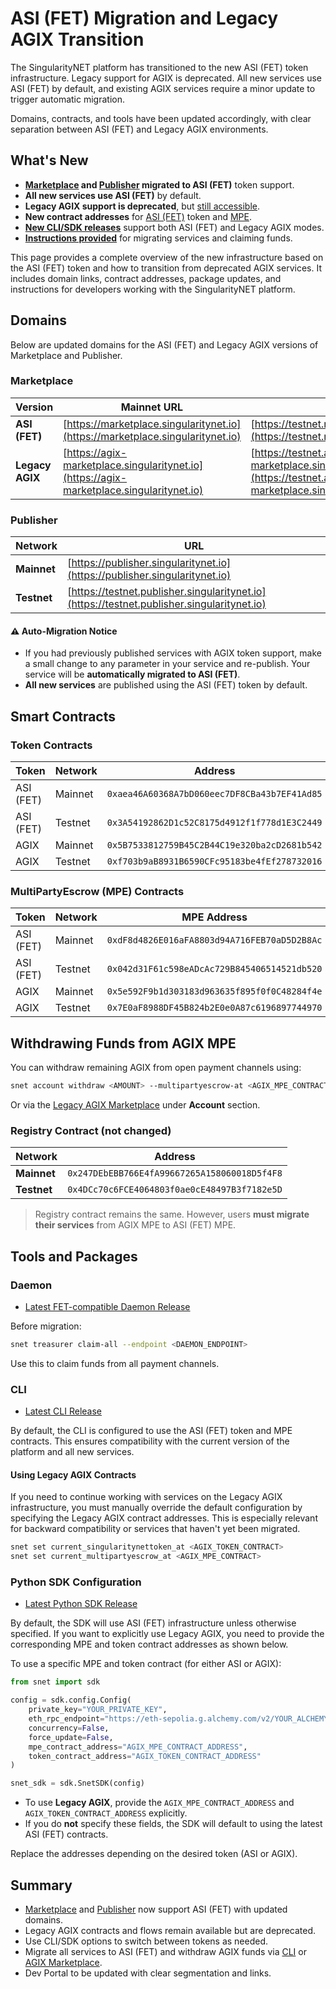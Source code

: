 # ASI (FET) Migration and Legacy AGIX Transition

The SingularityNET platform has transitioned to the new ASI (FET) token infrastructure. Legacy support for AGIX is deprecated. All new services use ASI (FET) by default, and existing AGIX services require a minor update to trigger automatic migration. 

Domains, contracts, and tools have been updated accordingly, with clear separation between ASI (FET) and Legacy AGIX environments.

## What's New

* **[Marketplace](https://marketplace.singularitynet.io) and [Publisher](https://publisher.singularitynet.io) migrated to ASI (FET)** token support.
* **All new services use ASI (FET)** by default.
* **Legacy AGIX support is deprecated**, but [still accessible](https://agix-marketplace.singularitynet.io).
* **New contract addresses** for [ASI (FET)](https://etherscan.io/address/0xaea46a60368a7bd060eec7df8cba43b7ef41ad85) token and [MPE](https://etherscan.io/address/0xdF8d4826E016aFA8803d94A716FEB70aD5D2B8Ac).
* [**New CLI/SDK releases**](#tools-and-packages) support both ASI (FET) and Legacy AGIX modes.
* [**Instructions provided**](#withdrawing-funds-from-agix-mpe) for migrating services and claiming funds.


This page provides a complete overview of the new infrastructure based on the ASI (FET) token and how to transition from deprecated AGIX services. It includes domain links, contract addresses, package updates, and instructions for developers working with the SingularityNET platform.

## Domains

Below are updated domains for the ASI (FET) and Legacy AGIX versions of Marketplace and Publisher.

### Marketplace

| Version         | Mainnet URL                                                                              | Testnet URL                                                                                              |
| --------------- | ---------------------------------------------------------------------------------------- | -------------------------------------------------------------------------------------------------------- |
| **ASI (FET)**   | [https://marketplace.singularitynet.io](https://marketplace.singularitynet.io)           | [https://testnet.marketplace.singularitynet.io](https://testnet.marketplace.singularitynet.io)           |
| **Legacy AGIX** | [https://agix-marketplace.singularitynet.io](https://agix-marketplace.singularitynet.io) | [https://testnet.agix-marketplace.singularitynet.io](https://testnet.agix-marketplace.singularitynet.io) |

### Publisher

| Network     | URL                                                                                        |
| ----------- | ------------------------------------------------------------------------------------------ |
| **Mainnet** | [https://publisher.singularitynet.io](https://publisher.singularitynet.io)                 |
| **Testnet** | [https://testnet.publisher.singularitynet.io](https://testnet.publisher.singularitynet.io) |

#### ⚠️ Auto-Migration Notice

* If you had previously published services with AGIX token support, make a small change to any parameter in your service and re-publish. Your service will be **automatically migrated to ASI (FET)**.
* **All new services** are published using the ASI (FET) token by default.

## Smart Contracts

### Token Contracts

| Token     | Network | Address                                      |
| --------- | ------- | -------------------------------------------- |
| ASI (FET) | Mainnet | `0xaea46A60368A7bD060eec7DF8CBa43b7EF41Ad85` |
| ASI (FET) | Testnet | `0x3A54192862D1c52C8175d4912f1f778d1E3C2449` |
| AGIX      | Mainnet | `0x5B7533812759B45C2B44C19e320ba2cD2681b542` |
| AGIX      | Testnet | `0xf703b9aB8931B6590CFc95183be4fEf278732016` |

### MultiPartyEscrow (MPE) Contracts

| Token     | Network | MPE Address                                  |
| --------- | ------- | -------------------------------------------- |
| ASI (FET) | Mainnet | `0xdF8d4826E016aFA8803d94A716FEB70aD5D2B8Ac` |
| ASI (FET) | Testnet | `0x042d31F61c598eADcAc729B845406514521db520` |
| AGIX      | Mainnet | `0x5e592F9b1d303183d963635f895f0f0C48284f4e` |
| AGIX      | Testnet | `0x7E0aF8988DF45B824b2E0e0A87c6196897744970` |

## Withdrawing Funds from AGIX MPE

You can withdraw remaining AGIX from open payment channels using:

```bash
snet account withdraw <AMOUNT> --multipartyescrow-at <AGIX_MPE_CONTRACT_ADDRESS>
```

Or via the [Legacy AGIX Marketplace](https://agix-marketplace.singularitynet.io/) under **Account** section.

### Registry Contract (not changed)

| Network     | Address                                      |
| ----------- | -------------------------------------------- |
| **Mainnet** | `0x247DEbEBB766E4fA99667265A158060018D5f4F8` |
| **Testnet** | `0x4DCc70c6FCE4064803f0ae0cE48497B3f7182e5D` |

> Registry contract remains the same. However, users **must migrate their services** from AGIX MPE to ASI (FET) MPE.

## Tools and Packages

### Daemon

* [Latest FET-compatible Daemon Release](https://github.com/singnet/snet-daemon/releases/latest)

Before migration:

```bash
snet treasurer claim-all --endpoint <DAEMON_ENDPOINT>
```

Use this to claim funds from all payment channels.

### CLI

* [Latest CLI Release](https://github.com/singnet/snet-cli/releases/latest)

By default, the CLI is configured to use the ASI (FET) token and MPE contracts. This ensures compatibility with the current version of the platform and all new services.

#### Using Legacy AGIX Contracts

If you need to continue working with services on the Legacy AGIX infrastructure, you must manually override the default configuration by specifying the Legacy AGIX contract addresses. This is especially relevant for backward compatibility or services that haven't yet been migrated.

```bash
snet set current_singularitynettoken_at <AGIX_TOKEN_CONTRACT>
snet set current_multipartyescrow_at <AGIX_MPE_CONTRACT>
```

### Python SDK Configuration

* [Latest Python SDK Release](https://github.com/singnet/snet-sdk-python/latest)

By default, the SDK will use ASI (FET) infrastructure unless otherwise specified. If you want to explicitly use Legacy AGIX, you need to provide the corresponding MPE and token contract addresses as shown below.

To use a specific MPE and token contract (for either ASI or AGIX):

```python
from snet import sdk

config = sdk.config.Config(
    private_key="YOUR_PRIVATE_KEY",
    eth_rpc_endpoint="https://eth-sepolia.g.alchemy.com/v2/YOUR_ALCHEMY_API_KEY",
    concurrency=False,
    force_update=False,
    mpe_contract_address="AGIX_MPE_CONTRACT_ADDRESS",
    token_contract_address="AGIX_TOKEN_CONTRACT_ADDRESS"
)

snet_sdk = sdk.SnetSDK(config)
```

* To use **Legacy AGIX**, provide the `AGIX_MPE_CONTRACT_ADDRESS` and `AGIX_TOKEN_CONTRACT_ADDRESS` explicitly.
* If you do **not** specify these fields, the SDK will default to using the latest ASI (FET) contracts.

Replace the addresses depending on the desired token (ASI or AGIX).

## Summary

* [Marketplace](https://marketplace.singularitynet.io/) and [Publisher](https://publisher.singularitynet.io/) now support ASI (FET) with updated domains.
* Legacy AGIX contracts and flows remain available but are deprecated.
* Use CLI/SDK options to switch between tokens as needed.
* Migrate all services to ASI (FET) and withdraw AGIX funds via [CLI](https://github.com/singnet/snet-cli) or [AGIX Marketplace](https://agix-marketplace.singularitynet.io/).
* Dev Portal to be updated with clear segmentation and links.
